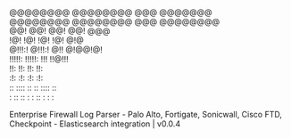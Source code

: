                                         
@@@@@@@@  @@@@@@@@  @@@       @@@@@@@   
@@@@@@@@  @@@@@@@@  @@@       @@@@@@@@  
@@!       @@!       @@!       @@!  @@@  
!@!       !@!       !@!       !@!  @!@  
@!!!:!    @!!!:!    @!!       @!@@!@!   
!!!!!:    !!!!!:    !!!       !!@!!!    
!!:       !!:       !!:       !!:       
:!:       :!:        :!:      :!:       
 :: ::::   ::        :: ::::   ::       
: :: ::    :        : :: : :   :        
                                        

Enterprise Firewall Log Parser - Palo Alto, Fortigate, Sonicwall, Cisco FTD, Checkpoint - Elasticsearch integration | v0.0.4
